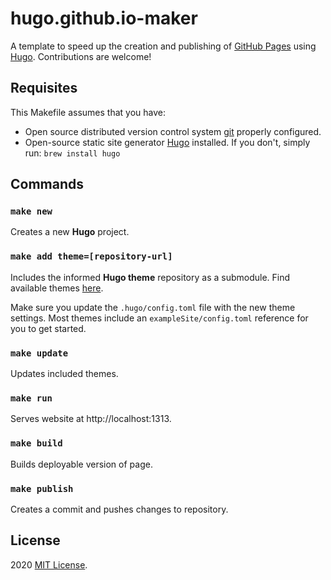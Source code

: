 # hugo.github.io-maker
A template to speed up the creation and publishing of [GitHub Pages](https://pages.github.com/) using [Hugo](https://gohugo.io/). 
Contributions are welcome!


## Requisites

This Makefile assumes that you have: 
- Open source distributed version control system [git](https://git-scm.com/downloads) properly configured.
- Open-source static site generator [Hugo](https://gohugo.io/getting-started/installing/) installed. If you don't, simply run: `brew install hugo`

## Commands

### `make new`                    
Creates a new **Hugo** project.

### `make add theme=[repository-url]`
Includes the informed **Hugo theme** repository as a submodule. Find available themes [here](https://themes.gohugo.io/). 

Make sure you update the `.hugo/config.toml` file with the new theme settings. Most themes include an `exampleSite/config.toml` reference for you to get started.

### `make update`                    
Updates included themes.

### `make run`
Serves website at http://localhost:1313.

### `make build`                    
Builds deployable version of page.

### `make publish`                    
Creates a commit and pushes changes to repository.

## License

2020 [MIT License](LICENSE).
